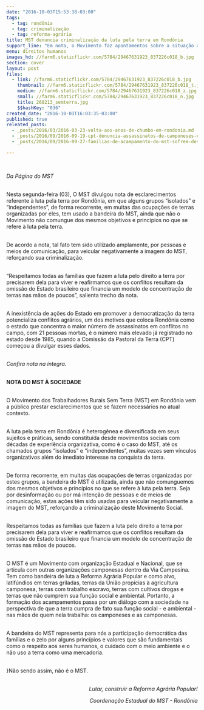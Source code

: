 ```yaml
---
date: "2016-10-03T15:53:38-03:00"
tags:
  - tag: rondônia
  - tag: criminalização
  - tag: reforma-agrária
title: MST denuncia criminalização da luta pela terra em Rondônia
support_line: "Em nota, o Movimento faz apontamentos sobre a situação agrária no estado e como tais ações têm sido usadas para veicular negativamente a imagem do MST"
menu: direitos humanos
images_hd: //farm6.staticflickr.com/5784/29467631923_837226c018_b.jpg
section: cover
layout: post
files:
  - link: //farm6.staticflickr.com/5784/29467631923_837226c018_b.jpg
    thumbnail: //farm6.staticflickr.com/5784/29467631923_837226c018_t.jpg
    medium: //farm6.staticflickr.com/5784/29467631923_837226c018_z.jpg
    small: //farm6.staticflickr.com/5784/29467631923_837226c018_n.jpg
    title: 260213_semterra.jpg
    $$hashKey: "036"
created_date: "2016-10-03T16:03:35-03:00"
published: true
releated_posts:
  - _posts/2016/03/2016-03-23-volta-aos-anos-de-chumbo-em-rondonia.md
  - _posts/2016/09/2016-09-19-cpt-denuncia-assassinatos-de-camponeses-em-rondonia.md
  - _posts/2016/09/2016-09-27-familias-de-acampamento-do-mst-sofrem-despejo-ilegal-por-pistoleiros-em-rondonia.md

---
```

<p>&nbsp;</p>

<p><em>Da P&aacute;gina do MST</em></p>

<p><br />
Nesta segunda-feira (03), O MST divulgou nota de esclarecimentos referente &agrave; luta pela terra por Rond&ocirc;nia, em que alguns grupos &ldquo;isolados&rdquo; e &ldquo;independentes&rdquo;, de forma recorrente, em muitas das ocupa&ccedil;&otilde;es de terras organizadas por eles, tem usado a bandeira do MST, ainda que n&atilde;o o Movimento n&atilde;o comungue dos mesmos objetivos e princ&iacute;pios no que se refere &agrave; luta pela terra.</p>

<p><br />
De acordo a nota, tal fato tem sido utilizado amplamente, por pessoas e meios de comunica&ccedil;&atilde;o, para veicular negativamente a imagem do MST, refor&ccedil;ando sua criminaliza&ccedil;&atilde;o.</p>

<p><br />
&ldquo;Respeitamos todas as fam&iacute;lias que fazem a luta pelo direito a terra por precisarem dela para viver e reafirmamos que os conflitos resultam da omiss&atilde;o do Estado brasileiro que financia um modelo de concentra&ccedil;&atilde;o de terras nas m&atilde;os de poucos&rdquo;, salienta trecho da nota.</p>

<p><br />
A inexist&ecirc;ncia de a&ccedil;&otilde;es do Estado em promover a democratiza&ccedil;&atilde;o da terra potencializa conflitos agr&aacute;rios, um dos motivos que coloca Rond&ocirc;nia como o estado que concentra o maior n&uacute;mero de assassinatos em conflitos no campo, com 21 pessoas mortas, &eacute; o n&uacute;mero mais elevado j&aacute; registrado no estado desde 1985, quando a Comiss&atilde;o da Pastoral da Terra (CPT) come&ccedil;ou a divulgar esses dados.</p>

<p><br />
<em>Confira nota na &iacute;ntegra.</em></p>

<p><br />
<strong>NOTA DO MST &Agrave; SOCIEDADE</strong></p>

<p><br />
O Movimento dos Trabalhadores Rurais Sem Terra (MST) em Rond&ocirc;nia vem a p&uacute;blico prestar esclarecimentos que se fazem necess&aacute;rios no atual contexto.</p>

<p><br />
A luta pela terra em Rond&ocirc;nia &eacute; heterog&ecirc;nea e diversificada em seus sujeitos e pr&aacute;ticas, sendo constitu&iacute;da desde movimentos sociais com d&eacute;cadas de experi&ecirc;ncia organizativa, como &eacute; o caso do MST, at&eacute; os chamados grupos &ldquo;isolados&rdquo; e &ldquo;independentes&rdquo;, muitas vezes sem v&iacute;nculos organizativos al&eacute;m do imediato interesse na conquista da terra.</p>

<p><br />
De forma recorrente, em muitas das ocupa&ccedil;&otilde;es de terras organizadas por estes grupos, a bandeira do MST &eacute; utilizada, ainda que n&atilde;o comunguemos dos mesmos objetivos e princ&iacute;pios no que se refere &agrave; luta pela terra. Seja por desinforma&ccedil;&atilde;o ou por m&aacute; inten&ccedil;&atilde;o de pessoas e de meios de comunica&ccedil;&atilde;o, estas a&ccedil;&otilde;es t&ecirc;m sido usadas para veicular negativamente a imagem do MST, refor&ccedil;ando a criminaliza&ccedil;&atilde;o deste Movimento Social.</p>

<p><br />
Respeitamos todas as fam&iacute;lias que fazem a luta pelo direito a terra por precisarem dela para viver e reafirmamos que os conflitos resultam da omiss&atilde;o do Estado brasileiro que financia um modelo de concentra&ccedil;&atilde;o de terras nas m&atilde;os de poucos.</p>

<p><br />
O MST &eacute; um Movimento com organiza&ccedil;&atilde;o Estadual e Nacional, que se articula com outras organiza&ccedil;&otilde;es camponesas dentro da Via Campesina. Tem como bandeira de luta a Reforma Agr&aacute;ria Popular e como alvo, latif&uacute;ndios em terras griladas, terras da Uni&atilde;o prop&iacute;cias &agrave; agricultura camponesa, terras com trabalho escravo, terras com cultivos drogas e terras que n&atilde;o cumprem sua fun&ccedil;&atilde;o social e ambiental. Portanto, a forma&ccedil;&atilde;o dos acampamentos passa por um di&aacute;logo com a sociedade na perspectiva de que a terra cumpra de fato sua fun&ccedil;&atilde;o social - e ambiental - nas m&atilde;os de quem nela trabalha: os camponeses e as camponesas.</p>

<p><br />
A bandeira do MST representa para n&oacute;s a participa&ccedil;&atilde;o democr&aacute;tica das fam&iacute;lias e o zelo por alguns princ&iacute;pios e valores que s&atilde;o fundamentais como o respeito aos seres humanos, o cuidado com o meio ambiente e o n&atilde;o uso a terra como uma mercadoria.</p>

<p><br />
}N&atilde;o sendo assim, n&atilde;o &eacute; o MST.</p>

<p align="right"><br />
<em>Lutar, construir a Reforma Agr&aacute;ria Popular!</em></p>

<p align="right"><em>Coordena&ccedil;&atilde;o Estadual do MST - Rond&ocirc;nia</em></p>
